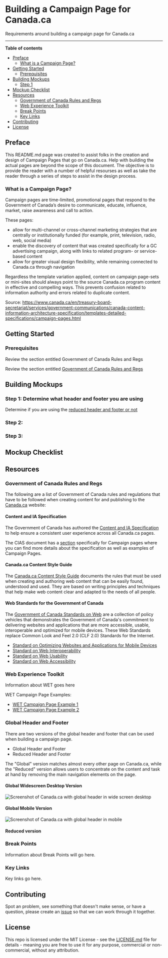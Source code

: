 # Building a Campaign Page for Canada.ca 
Requirements around building a campaign page for Canada.ca

***

**Table of contents** 

* [Preface](#preface)
  * [What is a Campaign Page?](#what-is-a-campaign-page)
* [Getting Started](#getting-started)
  * [Prerequisites](#prerequisites)
* [Building Mockups](#building-mockups)
  * [Step 1](#step-1-determine-what-header-and-footer-you-are-using)
* [Mockup Checklist](#mockup-checklist)
* [Resources](#resources)
  * [Government of Canada Rules and Regs](#government-of-canada-rules-and-regs)
  * [Web Experience Toolkit ](#web-experience-toolkit)
  * [Break Points](#break-points)
  * [Key Links](#key-links)
* [Contributing](#contributing)
* [License](#license)


## Preface

This README.md page was created to assist folks in the creation and design of Campaign Pages that go on Canada.ca. Help with building the actual pages are beyond the scope of this document. The objective is to provide the reader with a number of helpful resourses as well as take the reader through a series of steps to assist in the design process.

### What is a Campaign Page? 

Campaign pages are time-limited, promotional pages that respond to the Government of Canada’s desire to communicate, educate, influence, market, raise awareness and call to action.

These pages:
* allow for multi-channel or cross-channel marketing strategies that are centrally or institutionally funded (for example, print, television, radio, web, social media)
* enable the discovery of content that was created specifically for a GC advertising campaign, along with links to related program- or service-based content
* allow for greater visual design flexibility, while remaining connected to Canada.ca through navigation

Regardless the template variation applied, content on campaign page-sets or mini-sites should always point to the source Canada.ca program content in effective and compelling ways. This prevents confusion related to information authority and errors related to duplicate content.

Source: https://www.canada.ca/en/treasury-board-secretariat/services/government-communications/canada-content-information-architecture-specification/templates-detailed-specifications/campaign-pages.html

## Getting Started

### Prerequisites 

Review the section entitled Government of Canada Rules and Regs

Review the section entitled [Government of Canada Rules and Regs](#government-of-canada-rules-and-regs)


## Building Mockups


### Step 1: Determine what header and footer you are using 

Determine if you are using the [reduced header and footer or not](#global-header-and-footer) 


### Step 2: 


### Step 3: 


## Mockup Checklist 


## Resources 

### Government of Canada Rules and Regs

The following are a list of Government of Canada rules and regulations that have to be followed when creating content for and publishing to the [Canada.ca](https://canada.ca) website: 

#### Content and IA Specification

The Government of Canada has authored the [Content and IA Specification](https://www.canada.ca/en/treasury-board-secretariat/services/government-communications/canada-content-information-architecture-specification.html) to help ensure a consistent user experience across all Canada.ca pages. 

The CIAS document has a [section](https://www.canada.ca/en/treasury-board-secretariat/services/government-communications/canada-content-information-architecture-specification/templates-detailed-specifications/campaign-pages.html) specifically for Campaign pages where you can find more details about the specification as well as examples of Campaign Pages.


#### Canada.ca Content Style Guide

The [Canada.ca Content Style Guide](https://www.canada.ca/en/treasury-board-secretariat/services/government-communications/canada-content-style-guide.html) documents the rules that must be used when creating and authoring web content that can be easily found, understood and used. They are based on writing principles and techniques that help make web content clear and adapted to the needs of all people.


#### Web Standards for the Government of Canada

The [Government of Canada Standards on Web](http://tbs-sct.gc.ca/ws-nw/index-eng.asp) are a collection of policy vehicles that demonstrates the Government of Canada's commitment to delivering websites and applications that are more accessible, usable, interoperable and optimized for mobile devices. These Web Standards replace Common Look and Feel 2.0 (CLF 2.0) Standards for the Internet.

* [Standard on Optimizing Websites and Applications for Mobile Devices](http://www.tbs-sct.gc.ca/pol/doc-eng.aspx?id=27088)
* [Standard on Web Interoperability](http://www.tbs-sct.gc.ca/pol/doc-eng.aspx?id=25875)
* [Standard on Web Usability](http://www.tbs-sct.gc.ca/pol/doc-eng.aspx?id=24227)
* [Standard on Web Accessibility](http://www.tbs-sct.gc.ca/pol/doc-eng.aspx?id=23601)


### Web Experience Toolkit 

Information about WET goes here 

WET Campaign Page Examples: 

* [WET Campaign Page Example 1](http://wet-boew.github.io/themes-dist/GCWeb/campaign-en.html)
* [WET Campaign Page Example 2](http://wet-boew.github.io/themes-dist/GCWeb/campaign2-en.html)


### Global Header and Footer 

There are two versions of the global header and footer that can be used when building a campaign page. 

* Global Header and Footer
* Reduced Header and Footer 

The "Global" version matches almost every other page on Canada.ca, while the "Reduced" version allows users to concentrate on the content and task at hand by removing the main navigation elements on the page. 

#### Global Widescreen Desktop Version 

![Screenshot of Canada.ca with global header in wide screen desktop](/images/global-header-desktop.png)

#### Global Mobile Version 

![Screenshot of Canada.ca with global header in mobile](/images/global-header-mobile.png)


#### Reduced version


### Break Points 

Information about Break Points will go here.



### Key Links

Key links go here.


## Contributing 

Spot an problem, see something that doesn't make sense, or have a question, please create an [issue](https://github.com/neilmispelaar/canada-campaign-page/issues) so that we can work through it together. 


## License

This repo is licensed under the MIT License - see the [LICENSE.md](LICENSE.md) file for details - meaning you are free to use it for any purpose, commercial or non-commercial, without any attribution. 
